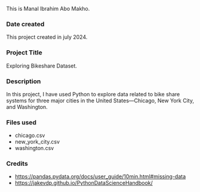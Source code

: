 This is Manal Ibrahim Abo Makho.

### Date created
This project created in july 2024.

### Project Title
Exploring Bikeshare Dataset.

### Description
In this project, I have used Python to explore data related to bike share systems for three major cities in 
the United States—Chicago, New York City, and Washington.

### Files used
- chicago.csv
- new_york_city.csv
- washington.csv

### Credits
- https://pandas.pydata.org/docs/user_guide/10min.html#missing-data
- https://jakevdp.github.io/PythonDataScienceHandbook/


